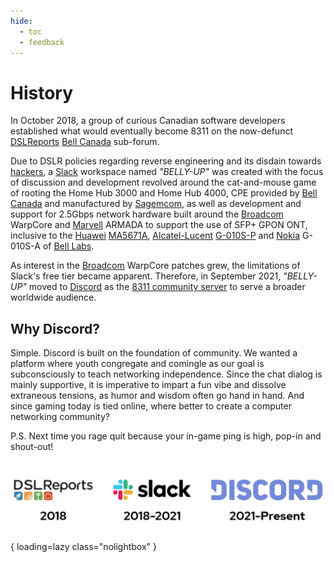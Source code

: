 ```yaml
---
hide:
  - toc
  - feedback
---
```


# History

In October 2018, a group of curious Canadian software developers established what would eventually become 8311 on the
now-defunct [DSLReports]  [Bell Canada] sub-forum.

Due to DSLR policies regarding reverse engineering and its disdain towards [hackers], a [Slack] workspace named
*"BELLY-UP"* was created with the focus of discussion and development revolved around the cat-and-mouse game of rooting
the Home Hub 3000 and Home Hub 4000, CPE provided by [Bell Canada] and manufactured by [Sagemcom], as well as
development and support for 2.5Gbps network hardware built around the [Broadcom] WarpCore and [Marvell] ARMADA to
support the use of SFP+ GPON ONT, inclusive to the [Huawei]  [MA5671A], [Alcatel-Lucent]  [G-010S-P] and [Nokia]
G-010S-A of [Bell Labs].

As interest in the [Broadcom] WarpCore patches grew, the limitations of Slack's free tier became apparent.
Therefore, in September 2021, *"BELLY-UP"* moved to [Discord] as the [8311 community server] to serve a broader
worldwide audience.

  [DSLReports]: https://web.archive.org/web/20250000000000*/https://www.dslreports.com
  [Bell Canada]: https://en.wikipedia.org/wiki/Bell_Canada
  [hackers]: https://en.wikipedia.org/wiki/Hacker
  [Slack]: https://en.wikipedia.org/wiki/Slack_Technologies
  [Sagemcom]: https://fr.wikipedia.org/wiki/Sagemcom
  [Broadcom]: https://en.wikipedia.org/wiki/Broadcom
  [Marvell]: https://en.wikipedia.org/wiki/Marvell_Technology
  [Huawei]: https://en.wikipedia.org/wiki/Huawei
  [MA5671A]: ../gpon/ont/source-photonics/sps-34-24t-hp-tdfo.md
  [Alcatel-Lucent]: https://en.wikipedia.org/wiki/Alcatel-Lucent
  [G-010S-P]: ../gpon/ont/source-photonics/sps-34-24t-hp-tdfo.md
  [Nokia]: https://en.wikipedia.org/wiki/Nokia
  [Bell Labs]: https://en.wikipedia.org/wiki/Bell_Labs
  [Discord]: https://en.wikipedia.org/wiki/Discord
  [8311 community server]: https://discord.com/servers/8311-886329492438671420

## Why Discord?

Simple. Discord is built on the foundation of community. We wanted a platform where youth congregate and comingle as
our goal is subconsciously to teach networking independence. Since the chat dialog is mainly supportive, it is
imperative to impart a fun vibe and dissolve extraneous tensions, as humor and wisdom often go hand in hand. And since
gaming today is tied online, where better to create a computer networking community?

P.S. Next time you rage quit because your in-game ping is high, pop-in and shout-out!

![Timeline](../assets/images/history.webp){ loading=lazy class="nolightbox" }
